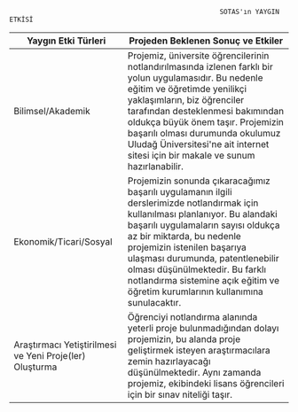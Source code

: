                                                          SOTAS'ın YAYGIN ETKİSİ
| Yaygın Etki Türleri   | Projeden Beklenen Sonuç ve Etkiler |
| ------------- | ------------- |
| Bilimsel/Akademik   |  Projemiz, üniversite öğrencilerinin notlandırılmasında izlenen farklı bir yolun uygulamasıdır. Bu nedenle  eğitim ve öğretimde yenilikçi yaklaşımların, biz öğrenciler tarafından desteklenmesi bakımından oldukça büyük önem taşır. Projemizin başarılı olması durumunda okulumuz Uludağ Üniversitesi'ne ait internet sitesi için bir makale ve sunum hazırlanabilir.|
| Ekonomik/Ticari/Sosyal  | Projemizin sonunda çıkaracağımız başarılı uygulamanın ilgili derslerimizde notlandırmak için kullanılması planlanıyor. Bu alandaki başarılı uygulamaların sayısı oldukça az bir miktarda, bu nedenle  projemizin istenilen başarıya ulaşması durumunda, patentlenebilir olması düşünülmektedir. Bu farklı notlandırma sistemine açık eğitim ve öğretim kurumlarının kullanımına sunulacaktır.  |
| Araştırmacı Yetiştirilmesi ve Yeni Proje(ler) Oluşturma  | Öğrenciyi notlandırma alanında yeterli proje bulunmadığından dolayı projemizin, bu alanda proje geliştirmek isteyen araştırmacılara zemin hazırlayacağı düşünülmektedir. Aynı zamanda projemiz, ekibindeki lisans öğrencileri için bir sınav niteliği taşır.  |
